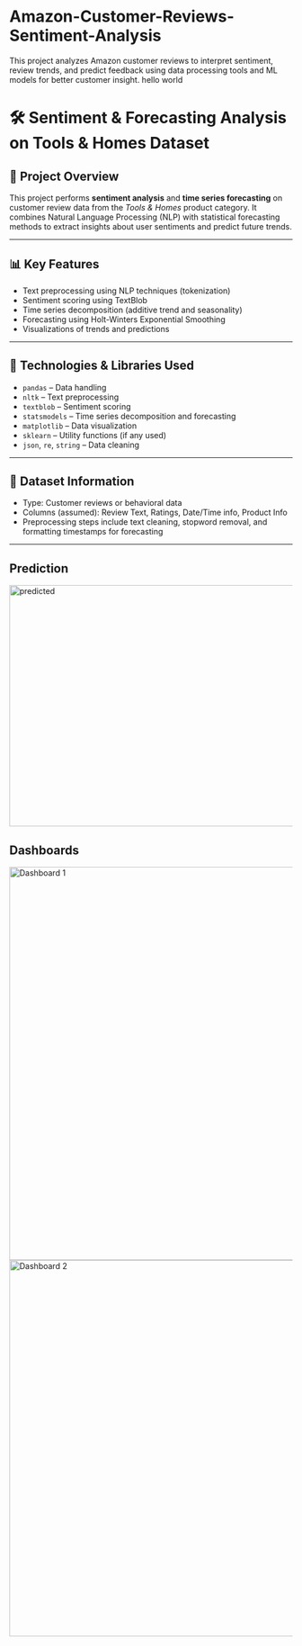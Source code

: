 # Amazon-Customer-Reviews-Sentiment-Analysis
This project analyzes Amazon customer reviews to interpret sentiment, review trends, and predict feedback using data processing tools and ML models for better customer insight.
hello world
# 🛠️ Sentiment & Forecasting Analysis on Tools & Homes Dataset

## 📝 Project Overview

This project performs **sentiment analysis** and **time series forecasting** on customer review data from the *Tools & Homes* product category. It combines Natural Language Processing (NLP) with statistical forecasting methods to extract insights about user sentiments and predict future trends.

---

## 📊 Key Features

- Text preprocessing using NLP techniques (tokenization)
- Sentiment scoring using TextBlob
- Time series decomposition (additive trend and seasonality)
- Forecasting using Holt-Winters Exponential Smoothing
- Visualizations of trends and predictions

---

## 🧰 Technologies & Libraries Used

- `pandas` – Data handling
- `nltk` – Text preprocessing
- `textblob` – Sentiment scoring
- `statsmodels` – Time series decomposition and forecasting
- `matplotlib` – Data visualization
- `sklearn` – Utility functions (if any used)
- `json`, `re`, `string` – Data cleaning

---

## 📂 Dataset Information

- Type: Customer reviews or behavioral data
- Columns (assumed): Review Text, Ratings, Date/Time info, Product Info
- Preprocessing steps include text cleaning, stopword removal, and formatting timestamps for forecasting

---
## Prediction

<img width="621" height="429" alt="predicted" src="https://github.com/user-attachments/assets/66f5d0e1-c96a-41e9-aa04-6074526a164d" />

## Dashboards

<img width="1339" height="699" alt="Dashboard 1" src="https://github.com/user-attachments/assets/1bb887cb-8186-4182-bc4b-298017dd9b14" />
<img width="1324" height="669" alt="Dashboard 2" src="https://github.com/user-attachments/assets/3766636b-a2dd-420e-b8d0-202584e8ba66" />



